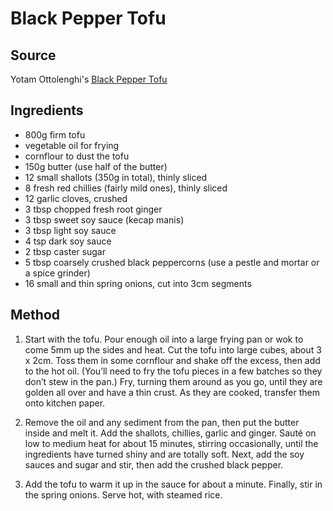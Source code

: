 # Black Pepper Tofu

## Source

Yotam Ottolenghi's [Black Pepper Tofu](https://ottolenghi.co.uk/recipes/black-pepper-tofu-a)

## Ingredients

- 800g firm tofu
- vegetable oil for frying
- cornflour to dust the tofu
- 150g butter (use half of the butter)
- 12 small shallots (350g in total), thinly sliced
- 8 fresh red chillies (fairly mild ones), thinly sliced
- 12 garlic cloves, crushed
- 3 tbsp chopped fresh root ginger
- 3 tbsp sweet soy sauce (kecap manis)
- 3 tbsp light soy sauce
- 4 tsp dark soy sauce
- 2 tbsp caster sugar
- 5 tbsp coarsely crushed black peppercorns (use a pestle and mortar or a spice grinder)
- 16 small and thin spring onions, cut into 3cm segments

## Method

1. Start with the tofu. Pour enough oil into a large frying pan or wok to come 5mm up the sides and heat. Cut the tofu into large cubes, about 3 x 2cm. Toss them in some cornflour and shake off the excess, then add to the hot oil. (You’ll need to fry the tofu pieces in a few batches so they don’t stew in the pan.) Fry, turning them around as you go, until they are golden all over and have a thin crust. As they are cooked, transfer them onto kitchen paper.

2. Remove the oil and any sediment from the pan, then put the butter inside and melt it. Add the shallots, chillies, garlic and ginger. Sauté on low to medium heat for about 15 minutes, stirring occasionally, until the ingredients have turned shiny and are totally soft. Next, add the soy sauces and sugar and stir, then add the crushed black pepper.

3. Add the tofu to warm it up in the sauce for about a minute. Finally, stir in the spring onions. Serve hot, with steamed rice.
